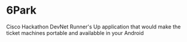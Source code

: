 # 6Park
Cisco Hackathon DevNet Runner's Up application that would make the ticket machines portable and availabble in your Android 
